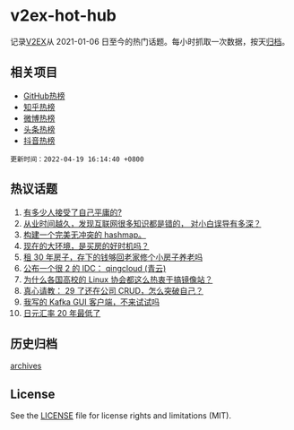 # v2ex-hot-hub

 记录[V2EX](https://www.v2ex.com/)从 2021-01-06 日至今的热门话题。每小时抓取一次数据，按天[归档](archives)。
 
 ## 相关项目

- [GitHub热榜](https://github.com/lonnyzhang423/github-hot-hub)
- [知乎热榜](https://github.com/lonnyzhang423/zhihu-hot-hub)
- [微博热榜](https://github.com/lonnyzhang423/weibo-hot-hub)
- [头条热榜](https://github.com/lonnyzhang423/toutiao-hot-hub)
- [抖音热榜](https://github.com/lonnyzhang423/douyin-hot-hub)


 `更新时间：2022-04-19 16:14:40 +0800`

## 热议话题

1. [有多少人接受了自己平庸的?](https://www.v2ex.com/t/847840)
1. [从业时间越久，发现互联网很多知识都是错的， 对小白误导有多深？](https://www.v2ex.com/t/847761)
1. [构建一个完美无冲突的 hashmap。](https://www.v2ex.com/t/847716)
1. [现在的大环境，是买房的好时机吗？](https://www.v2ex.com/t/847830)
1. [租 30 年房子，存下的钱够回老家修个小房子养老吗](https://www.v2ex.com/t/847837)
1. [公布一个很 2 的 IDC： qingcloud (青云)](https://www.v2ex.com/t/847747)
1. [为什么各国高校的 Linux 协会都这么热衷于搞镜像站？](https://www.v2ex.com/t/847719)
1. [真心请教： 29 了还在公司 CRUD，怎么突破自己？](https://www.v2ex.com/t/847815)
1. [我写的 Kafka GUI 客户端，不来试试吗](https://www.v2ex.com/t/847796)
1. [日元汇率 20 年最低了](https://www.v2ex.com/t/847826)

## 历史归档

[archives](archives)

## License

See the [LICENSE](LICENSE) file for license rights and limitations (MIT).

